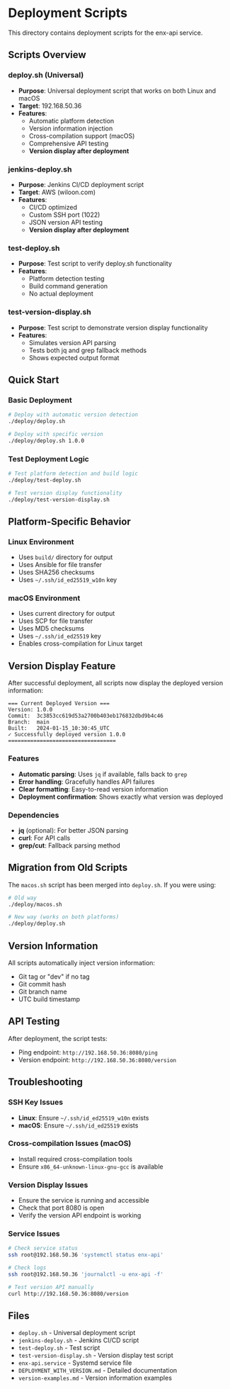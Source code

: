 # Deployment Scripts

This directory contains deployment scripts for the enx-api service.

## Scripts Overview

### deploy.sh (Universal)
- **Purpose**: Universal deployment script that works on both Linux and macOS
- **Target**: 192.168.50.36
- **Features**: 
  - Automatic platform detection
  - Version information injection
  - Cross-compilation support (macOS)
  - Comprehensive API testing
  - **Version display after deployment**

### jenkins-deploy.sh
- **Purpose**: Jenkins CI/CD deployment script
- **Target**: AWS (wiloon.com)
- **Features**: 
  - CI/CD optimized
  - Custom SSH port (1022)
  - JSON version API testing
  - **Version display after deployment**

### test-deploy.sh
- **Purpose**: Test script to verify deploy.sh functionality
- **Features**: 
  - Platform detection testing
  - Build command generation
  - No actual deployment

### test-version-display.sh
- **Purpose**: Test script to demonstrate version display functionality
- **Features**: 
  - Simulates version API parsing
  - Tests both jq and grep fallback methods
  - Shows expected output format

## Quick Start

### Basic Deployment
```bash
# Deploy with automatic version detection
./deploy/deploy.sh

# Deploy with specific version
./deploy/deploy.sh 1.0.0
```

### Test Deployment Logic
```bash
# Test platform detection and build logic
./deploy/test-deploy.sh

# Test version display functionality
./deploy/test-version-display.sh
```

## Platform-Specific Behavior

### Linux Environment
- Uses `build/` directory for output
- Uses Ansible for file transfer
- Uses SHA256 checksums
- Uses `~/.ssh/id_ed25519_w10n` key

### macOS Environment
- Uses current directory for output
- Uses SCP for file transfer
- Uses MD5 checksums
- Uses `~/.ssh/id_ed25519` key
- Enables cross-compilation for Linux target

## Version Display Feature

After successful deployment, all scripts now display the deployed version information:

```
=== Current Deployed Version ===
Version: 1.0.0
Commit:  3c3853cc619d53a2700b403eb176832dbd9b4c46
Branch:  main
Built:   2024-01-15_10:30:45_UTC
✓ Successfully deployed version 1.0.0
==================================
```

### Features
- **Automatic parsing**: Uses `jq` if available, falls back to `grep`
- **Error handling**: Gracefully handles API failures
- **Clear formatting**: Easy-to-read version information
- **Deployment confirmation**: Shows exactly what version was deployed

### Dependencies
- **jq** (optional): For better JSON parsing
- **curl**: For API calls
- **grep/cut**: Fallback parsing method

## Migration from Old Scripts

The `macos.sh` script has been merged into `deploy.sh`. If you were using:

```bash
# Old way
./deploy/macos.sh

# New way (works on both platforms)
./deploy/deploy.sh
```

## Version Information

All scripts automatically inject version information:
- Git tag or "dev" if no tag
- Git commit hash
- Git branch name
- UTC build timestamp

## API Testing

After deployment, the script tests:
- Ping endpoint: `http://192.168.50.36:8080/ping`
- Version endpoint: `http://192.168.50.36:8080/version`

## Troubleshooting

### SSH Key Issues
- **Linux**: Ensure `~/.ssh/id_ed25519_w10n` exists
- **macOS**: Ensure `~/.ssh/id_ed25519` exists

### Cross-compilation Issues (macOS)
- Install required cross-compilation tools
- Ensure `x86_64-unknown-linux-gnu-gcc` is available

### Version Display Issues
- Ensure the service is running and accessible
- Check that port 8080 is open
- Verify the version API endpoint is working

### Service Issues
```bash
# Check service status
ssh root@192.168.50.36 'systemctl status enx-api'

# Check logs
ssh root@192.168.50.36 'journalctl -u enx-api -f'

# Test version API manually
curl http://192.168.50.36:8080/version
```

## Files

- `deploy.sh` - Universal deployment script
- `jenkins-deploy.sh` - Jenkins CI/CD script
- `test-deploy.sh` - Test script
- `test-version-display.sh` - Version display test script
- `enx-api.service` - Systemd service file
- `DEPLOYMENT_WITH_VERSION.md` - Detailed documentation
- `version-examples.md` - Version information examples 